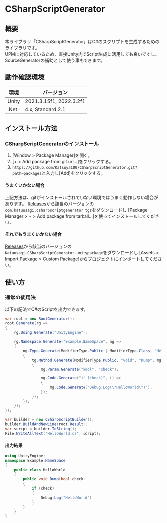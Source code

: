 # CSharpScriptGenerator
## 概要
本ライブラリ「CSharpScriptGenerator」はC#のスクリプトを生成するためのライブラリです。  
UPMに対応しているため、直接Unity内でScript生成に活用しても良いですし、SourceGeneratorの補助として使う事もできます。  

## 動作確認環境
|  環境  |  バージョン  |
| ---- | ---- |
| Unity | 2021.3.15f1, 2022.3.2f1 |
| .Net | 4.x, Standard 2.1 |

## インストール方法
### CSharpScriptGeneratorのインストール
1. [Window > Package Manager]を開く。
2. [+ > Add package from git url...]をクリックする。
3. `https://github.com/Katsuya100/CSharpScriptGenerator.git?path=packages`と入力し[Add]をクリックする。

#### うまくいかない場合
上記方法は、gitがインストールされていない環境ではうまく動作しない場合があります。
[Releases](https://github.com/Katsuya100/CSharpScriptGenerator/releases)から該当のバージョンの`com.katuusagi.csharpscriptgenerator.tgz`をダウンロードし
[Package Manager > + > Add package from tarball...]を使ってインストールしてください。

#### それでもうまくいかない場合
[Releases](https://github.com/Katsuya100/CSharpScriptGenerator/releases)から該当のバージョンの`Katuusagi.CSharpScriptGenerator.unitypackage`をダウンロードし
[Assets > Import Package > Custom Package]からプロジェクトにインポートしてください。

## 使い方
### 通常の使用法
以下の記法でC#のScriptを出力できます。  
```.cs
var root = new RootGenerator();
root.Generate(rg =>
{
    rg.Using.Generate("UnityEngine");

    rg.Namespace.Generate("Example.NameSpace", ng =>
    {
        ng.Type.Generate(ModifierType.Public | ModifierType.Class, "HelloWorld", tg =>
        {
            tg.Method.Generate(ModifierType.Public, "void", "Dump", mg =>
            {
                mg.Param.Generate("bool", "check");

                mg.Code.Generate("if (check)", () =>
                {
                    mg.Code.Generate("Debug.Log(\"HelloWorld\")");
                });
            });
        });
    });
});

var builder = new CSharpScriptBuilder();
builder.BuildAndNewLine(root.Result);
var script = builder.ToString();
File.WriteAllText("HelloWorld.cs", script);
```
#### 出力結果
```HelloWorld.cs
using UnityEngine;
namespace Example.NameSpace
{
    public class HelloWorld
    {
        public void Dump(bool check)
        {
            if (check)
            {
                Debug.Log("HelloWorld")
            }
        }
    }
}
```